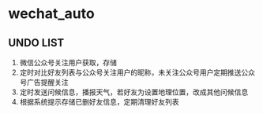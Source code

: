 # wechat_auto

## UNDO LIST

1. 微信公众号关注用户获取，存储
2. 定时对比好友列表与公众号关注用户的昵称，未关注公众号用户定期推送公众号广告提醒关注
3. 定时发送问候信息，播报天气，若好友为设置地理位置，改成其他问候信息
4. 根据系统提示存储已删好友信息，定期清理好友列表 
